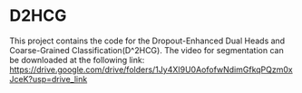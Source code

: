 # D2HCG
This project contains the code for the Dropout-Enhanced Dual Heads and Coarse-Grained Classification(D^2HCG).
The video for segmentation can be downloaded at the following link:
https://drive.google.com/drive/folders/1Jy4XI9U0AofofwNdimGfkqPQzm0xJceK?usp=drive_link
